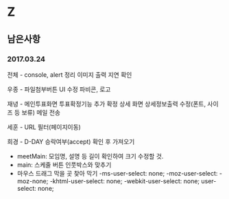 # Z
## 남은사항
### 2017.03.24

전체 - console, alert 정리
       이미지 출력 지연 확인

우종 - 파일첨부버튼 UI 수정
       파비콘, 로고
       
재녕 - 메인투표화면 투표확정기능 추가
       확정 상세 화면 상세정보출력 수정(폰트, 사이즈 등 보류)
       메일 전송
       
세훈 - URL 필터(페이지이동)
       
희경 - D-DAY 승락여부(accept) 확인 후 가져오기

- meetMain: 모임명, 설명 등 길이 확인하여 크기 수정할 것.
- main: 스케줄 버튼 인풋박스와 맞추기
- 마우스 드래그 막을 곳 찾아 막기
  -ms-user-select: none;
  -moz-user-select: -moz-none;
  -khtml-user-select: none;
  -webkit-user-select: none;
   user-select: none;


